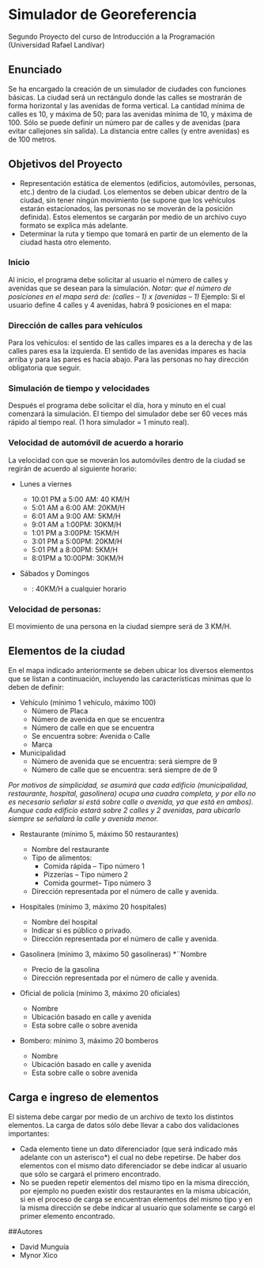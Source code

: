 # Simulador de Georeferencia
Segundo Proyecto del curso de Introducción a la Programación (Universidad Rafael Landívar)

## Enunciado
Se ha encargado la creación de un simulador de ciudades con funciones básicas. La
ciudad será un rectángulo donde las calles se mostrarán de forma horizontal y las avenidas
de forma vertical. La cantidad mínima de calles es 10, y máxima de 50; para las avenidas
mínima de 10, y máxima de 100. Sólo se puede definir un número par de calles y de
avenidas (para evitar callejones sin salida). La distancia entre calles (y entre avenidas) es
de 100 metros.

## Objetivos del Proyecto
- Representación estática de elementos (edificios, automóviles, personas, etc.)
dentro de la ciudad. Los elementos se deben ubicar dentro de la ciudad, sin tener
ningún movimiento (se supone que los vehículos estarán estacionados, las personas no
se moverán de la posición definida). Estos elementos se cargarán por medio de un
archivo cuyo formato se explica más adelante.
- Determinar la ruta y tiempo que tomará en partir de un elemento de la ciudad hasta
otro elemento.

### Inicio
Al inicio, el programa debe solicitar al usuario el número de calles y avenidas que se desean para la simulación.
*Notar: que el número de posiciones en el mapa será de: (calles – 1) x (avenidas – 1)*
Ejemplo: Si el usuario define 4 calles y 4 avenidas, habrá 9 posiciones
en el mapa: 

### Dirección de calles para vehículos
Para los vehículos: el sentido de las calles impares es a la derecha y de las calles pares esa la izquierda. El 
sentido de las avenidas impares es hacia arriba y para las pares es hacia abajo. Para las personas no hay dirección 
obligatoria que seguir.

### Simulación de tiempo y velocidades
Después el programa debe solicitar el día, hora y minuto en el cual comenzará la simulación.
El tiempo del simulador debe ser 60 veces más rápido al tiempo real. (1 hora simulador = 1
minuto real).

### Velocidad de automóvil de acuerdo a horario
La velocidad con que se moverán los automóviles dentro de la ciudad se regirán de acuerdo
al siguiente horario:
* Lunes a viernes
  * 10:01 PM a 5:00 AM: 40 KM/H
  * 5:01 AM a 6:00 AM: 20KM/H
  * 6:01 AM a 9:00 AM: 5KM/H
  * 9:01 AM a 1:00PM: 30KM/H
  * 1:01 PM a 3:00PM: 15KM/H
  * 3:01 PM a 5:00PM: 20KM/H
  * 5:01 PM a 8:00PM: 5KM/H
  * 8:01PM a 10:00PM: 30KM/H

* Sábados y Domingos
  * : 40KM/H a cualquier horario
### Velocidad de personas:
El movimiento de una persona en la ciudad siempre será de 3
KM/H.

## Elementos de la ciudad
En el mapa indicado anteriormente se deben ubicar los diversos elementos que se listan
a continuación, incluyendo las características mínimas que lo deben de definir:
* Vehículo (mínimo 1 vehículo, máximo 100)
  * Número de Placa
  * Número de avenida en que se encuentra
  * Número de calle en que se encuentra
  * Se encuentra sobre: Avenida o Calle
  * Marca
* Municipalidad
  * Número de avenida que se encuentra: será siempre de 9
  * Número de calle que se encuentra: será siempre de de 9
  
*Por motivos de simplicidad, se asumirá que cada edificio (municipalidad,
restaurante, hospital, gasolinera) ocupa una cuadra completa, y por ello no es
necesario señalar si está sobre calle o avenida, ya que está en ambos). Aunque
cada edificio estará sobre 2 calles y 2 avenidas, para ubicarlo siempre se señalará
la calle y avenida menor.*

* Restaurante (mínimo 5, máximo 50 restaurantes)
  * Nombre del restaurante
  * Tipo de alimentos:
    * Comida rápida – Tipo número 1
    * Pizzerías – Tipo número 2
    * Comida gourmet– Tipo número 3
  * Dirección representada por el número de calle y avenida.
  
* Hospitales (mínimo 3, máximo 20 hospitales)
  * Nombre del hospital
  * Indicar si es público o privado.
  * Dirección representada por el número de calle y avenida. 
  
* Gasolinera (mínimo 3, máximo 50 gasolineras)
  *¨Nombre
  * Precio de la gasolina
  * Dirección representada por el número de calle y avenida.
  
* Oficial de policía (mínimo 3, máximo 20 oficiales)
  * Nombre
  * Ubicación basado en calle y avenida
  * Esta sobre calle o sobre avenida

* Bombero: mínimo 3, máximo 20 bomberos
  * Nombre
  * Ubicación basado en calle y avenida
  * Esta sobre calle o sobre avenida

## Carga e ingreso de elementos
El sistema debe cargar por medio de un archivo de texto los distintos elementos. La carga
de datos sólo debe llevar a cabo dos validaciones importantes:
* Cada elemento tiene un dato diferenciador (que será indicado más adelante con un
asterisco*) el cual no debe repetirse. De haber dos elementos con el mismo dato
diferenciador se debe indicar al usuario que sólo se cargará el primero encontrado.
* No se pueden repetir elementos del mismo tipo en la misma dirección, por ejemplo no
pueden existir dos restaurantes en la misma ubicación, si en el proceso de carga se
encuentran elementos del mismo tipo y en la misma dirección se debe indicar al
usuario que solamente se cargó el primer elemento encontrado.


##Autores
- David Munguía
- Mynor Xico
